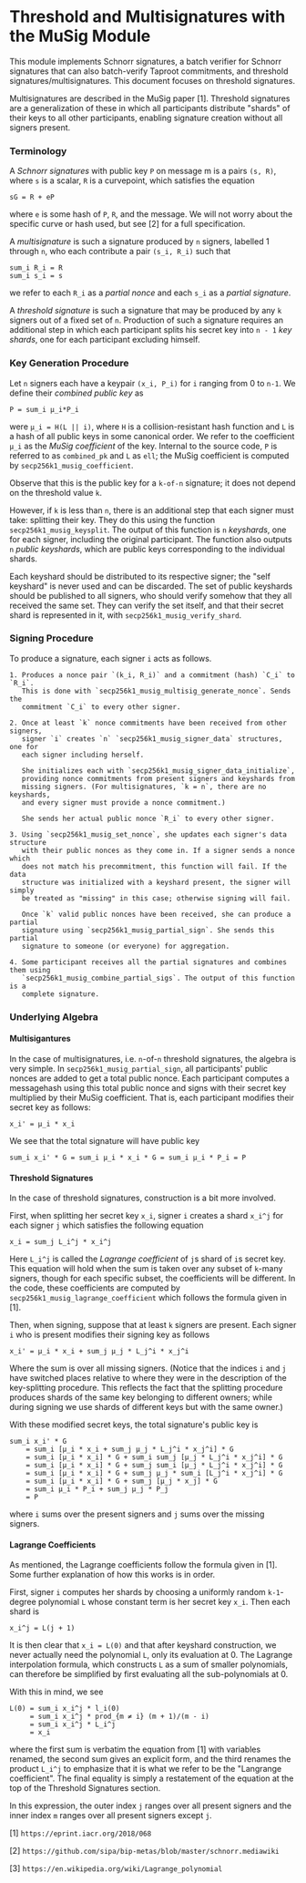 Threshold and Multisignatures with the MuSig Module
===========================

This module implements Schnorr signatures, a batch verifier for Schnorr
signatures that can also batch-verify Taproot commitments, and threshold
signatures/multisignatures. This document focuses on threshold signatures.

Multisignatures are described in the MuSig paper [1]. Threshold signatures
are a generalization of these in which all participants distribute "shards"
of their keys to all other participants, enabling signature creation
without all signers present.

### Terminology

A _Schnorr signatures_ with public key `P` on message m is a pairs `(s, R)`,
where `s` is a scalar, `R` is a curvepoint, which satisfies the equation

    sG = R + eP

where `e` is some hash of `P`, `R`, and the message. We will not worry about
the specific curve or hash used, but see [2] for a full specification.

A _multisignature_ is such a signature produced by `n` signers, labelled
1 through `n`, who each contribute a pair `(s_i, R_i)` such that

    sum_i R_i = R
    sum_i s_i = s

we refer to each `R_i` as a _partial nonce_ and each `s_i` as a _partial
signature_.

A _threshold signature_ is such a signature that may be produced by any
`k` signers out of a fixed set of `n`. Production of such a signature
requires an additional step in which each participant splits his secret
key into `n - 1` _key shards_, one for each participant excluding himself.

### Key Generation Procedure

Let `n` signers each have a keypair `(x_i, P_i)` for `i` ranging from 0 to
`n-1`. We define their _combined public key_ as

    P = sum_i µ_i*P_i

were `µ_i = H(L || i)`, where `H` is a collision-resistant hash function
and `L` is a hash of all public keys in some canonical order. We refer to
the coefficient `µ_i` as the _MuSig coefficient_ of the key. Internal to
the source code, `P` is referred to as `combined_pk` and `L` as `ell`;
the MuSig coefficient is computed by `secp256k1_musig_coefficient`.

Observe that this is the public key for a `k-of-n` signature; it does not
depend on the threshold value `k`.

However, if `k` is less than `n`, there is an additional step that each
signer must take: splitting their key. They do this using the function
`secp256k1_musig_keysplit`. The output of this function is `n` _keyshards_,
one for each signer, including the original participant. The function
also outputs `n` _public keyshards_, which are public keys corresponding
to the individual shards.

Each keyshard should be distributed to its respective signer; the "self
keyshard" is never used and can be discarded. The set of public keyshards
should be published to all signers, who should verify somehow that they
all received the same set. They can verify the set itself, and that their
secret shard is represented in it, with `secp256k1_musig_verify_shard`.

### Signing Procedure

To produce a signature, each signer `i` acts as follows.

    1. Produces a nonce pair `(k_i, R_i)` and a commitment (hash) `C_i` to `R_i`.
       This is done with `secp256k1_musig_multisig_generate_nonce`. Sends the
       commitment `C_i` to every other signer.

    2. Once at least `k` nonce commitments have been received from other signers,
       signer `i` creates `n` `secp256k1_musig_signer_data` structures, one for
       each signer including herself.

       She initializes each with `secp256k1_musig_signer_data_initialize`,
       providing nonce commitments from present signers and keyshards from
       missing signers. (For multisignatures, `k = n`, there are no keyshards,
       and every signer must provide a nonce commitment.)

       She sends her actual public nonce `R_i` to every other signer.

    3. Using `secp256k1_musig_set_nonce`, she updates each signer's data structure
       with their public nonces as they come in. If a signer sends a nonce which
       does not match his precommitment, this function will fail. If the data
       structure was initialized with a keyshard present, the signer will simply
       be treated as "missing" in this case; otherwise signing will fail.

       Once `k` valid public nonces have been received, she can produce a partial
       signature using `secp256k1_musig_partial_sign`. She sends this partial
       signature to someone (or everyone) for aggregation.

    4. Some participant receives all the partial signatures and combines them using
       `secp256k1_musig_combine_partial_sigs`. The output of this function is a
       complete signature.

### Underlying Algebra

#### Multisigantures

In the case of multisignatures, i.e. `n`-of-`n` threshold signatures, the algebra
is very simple. In `secp256k1_musig_partial_sign`, all participants' public nonces
are added to get a total public nonce. Each participant computes a messagehash
using this total public nonce and signs with their secret key multiplied by their
MuSig coefficient. That is, each participant modifies their secret key as follows:

    x_i' = µ_i * x_i

We see that the total signature will have public key

    sum_i x_i' * G = sum_i µ_i * x_i * G = sum_i µ_i * P_i = P

#### Threshold Signatures

In the case of threshold signatures, construction is a bit more involved.

First, when splitting her secret key `x_i`, signer `i` creates a shard `x_i^j`
for each signer `j` which satisfies the following equation

    x_i = sum_j L_i^j * x_i^j

Here `L_i^j` is called the _Lagrange coefficient_ of `j`s shard of `i`s secret key.
This equation will hold when the sum is taken over any subset of `k`-many signers,
though for each specific subset, the coefficients will be different. In the code,
these coefficients are computed by `secp256k1_musig_lagrange_coefficient` which
follows the formula given in [1].

Then, when signing, suppose that at least `k` signers are present. Each signer `i`
who is present modifies their signing key as follows

    x_i' = µ_i * x_i + sum_j µ_j * L_j^i * x_j^i

Where the sum is over all missing signers. (Notice that the indices `i` and `j`
have switched places relative to where they were in the description of the
key-splitting procedure. This reflects the fact that the splitting procedure
produces shards of the same key belonging to different owners; while during
signing we use shards of different keys but with the same owner.)

With these modified secret keys, the total signature's public key is

    sum_i x_i' * G
        = sum_i [µ_i * x_i + sum_j µ_j * L_j^i * x_j^i] * G
        = sum_i [µ_i * x_i] * G + sum_i sum_j [µ_j * L_j^i * x_j^i] * G
        = sum_i [µ_i * x_i] * G + sum_j sum_i [µ_j * L_j^i * x_j^i] * G
        = sum_i [µ_i * x_i] * G + sum_j µ_j * sum_i [L_j^i * x_j^i] * G
        = sum_i [µ_i * x_i] * G + sum_j [µ_j * x_j] * G
        = sum_i µ_i * P_i + sum_j µ_j * P_j
        = P

where `i` sums over the present signers and `j` sums over the missing signers.

#### Lagrange Coefficients

As mentioned, the Lagrange coefficients follow the formula given in [1]. Some
further explanation of how this works is in order.

First, signer `i` computes her shards by choosing a uniformly random `k-1`-degree
polynomial `L` whose constant term is her secret key `x_i`. Then each shard is

    x_i^j = L(j + 1)

It is then clear that `x_i = L(0)` and that after keyshard construction, we
never actually need the polynomial `L`, only its evaluation at 0. The Lagrange
interpolation formula, which constructs `L` as a sum of smaller polynomials,
can therefore be simplified by first evaluating all the sub-polynomials at 0.

With this in mind, we see

    L(0) = sum_i x_i^j * l_i(0)
         = sum_i x_i^j * prod_{m ≠ i} (m + 1)/(m - i)
         = sum_i x_i^j * L_i^j
         = x_i

where the first sum is verbatim the equation from [1] with variables renamed, the
second sum gives an explicit form, and the third renames the product `L_i^j` to
emphasize that it is what we refer to be the "Langrange coefficient". The final
equality is simply a restatement of the equation at the top of the Threshold
Signatures section.

In this expression, the outer index `j` ranges over all present signers and the
inner index `m` ranges over all present signers except `j`.


[1] `https://eprint.iacr.org/2018/068`

[2] `https://github.com/sipa/bip-metas/blob/master/schnorr.mediawiki`

[3] `https://en.wikipedia.org/wiki/Lagrange_polynomial`


